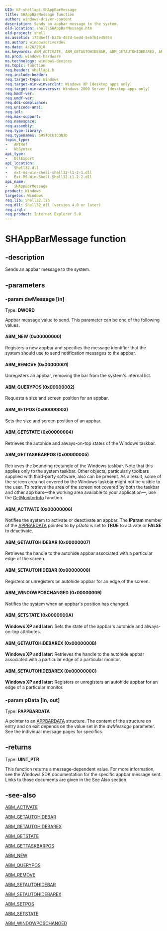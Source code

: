 ```yaml
---
UID: NF:shellapi.SHAppBarMessage
title: SHAppBarMessage function
author: windows-driver-content
description: Sends an appbar message to the system.
old-location: shell\SHAppBarMessage.htm
old-project: shell
ms.assetid: 173d6eff-b33b-4d7d-bedd-5ebfb1e45954
ms.author: windowsdriverdev
ms.date: 4/26/2018
ms.keywords: ABM_ACTIVATE, ABM_GETAUTOHIDEBAR, ABM_GETAUTOHIDEBAREX, ABM_GETSTATE, ABM_GETTASKBARPOS, ABM_NEW, ABM_QUERYPOS, ABM_REMOVE, ABM_SETAUTOHIDEBAR, ABM_SETAUTOHIDEBAREX, ABM_SETPOS, ABM_SETSTATE, ABM_WINDOWPOSCHANGED, SHAppBarMessage, SHAppBarMessage function [Windows Shell], _win32_SHAppBarMessage, shell.SHAppBarMessage, shellapi/SHAppBarMessage
ms.prod: windows-hardware
ms.technology: windows-devices
ms.topic: function
req.header: shellapi.h
req.include-header: 
req.target-type: Windows
req.target-min-winverclnt: Windows XP [desktop apps only]
req.target-min-winversvr: Windows 2000 Server [desktop apps only]
req.kmdf-ver: 
req.umdf-ver: 
req.ddi-compliance: 
req.unicode-ansi: 
req.idl: 
req.max-support: 
req.namespace: 
req.assembly: 
req.type-library: 
req.typenames: SHSTOCKICONID
topic_type:
-	APIRef
-	kbSyntax
api_type:
-	DllExport
api_location:
-	Shell32.dll
-	ext-ms-win-shell-shell32-l1-2-1.dll
-	Ext-MS-Win-Shell-Shell32-L1-2-2.dll
api_name:
-	SHAppBarMessage
product: Windows
targetos: Windows
req.lib: Shell32.lib
req.dll: Shell32.dll (version 4.0 or later)
req.irql: 
req.product: Internet Explorer 5.0
---
```


# SHAppBarMessage function


## -description


Sends an appbar message to the system.


## -parameters




### -param dwMessage [in]

Type: <b>DWORD</b>

Appbar message value to send. This parameter can be one of the following values.



#### ABM_NEW (0x00000000)

Registers a new appbar and specifies the message identifier that the system should use to send notification messages to the appbar.



#### ABM_REMOVE (0x00000001)

Unregisters an appbar, removing the bar from the system's internal list.



#### ABM_QUERYPOS (0x00000002)

Requests a size and screen position for an appbar.



#### ABM_SETPOS (0x00000003)

Sets the size and screen position of an appbar.



#### ABM_GETSTATE (0x00000004)

Retrieves the autohide and always-on-top states of the Windows taskbar.



#### ABM_GETTASKBARPOS (0x00000005)

Retrieves the bounding rectangle of the Windows taskbar. Note that this applies only to the system taskbar. Other objects, particularly toolbars supplied with third-party software, also can be present. As a result, some of the screen area not covered by the Windows taskbar might not be visible to the user. To retrieve the area of the screen not covered by both the taskbar and other app bars—the working area available to your application—, use the <a href="https://msdn.microsoft.com/025a89c2-4bbd-4c8b-8367-3735fb5b872a">GetMonitorInfo</a> function.



#### ABM_ACTIVATE (0x00000006)

Notifies the system to activate or deactivate an appbar. The <b>lParam</b> member of the <a href="https://msdn.microsoft.com/cf86fe15-4beb-49b7-b73e-2ad61cedc3f8">APPBARDATA</a> pointed to by <i>pData</i> is set to <b>TRUE</b> to activate or <b>FALSE</b> to deactivate.



#### ABM_GETAUTOHIDEBAR (0x00000007)

Retrieves the handle to the autohide appbar associated with a particular edge of the screen.



#### ABM_SETAUTOHIDEBAR (0x00000008)

Registers or unregisters an autohide appbar for an edge of the screen.



#### ABM_WINDOWPOSCHANGED (0x00000009)

Notifies the system when an appbar's position has changed.



#### ABM_SETSTATE (0x0000000A)

<b>Windows XP and later:</b> Sets the state of the appbar's autohide and always-on-top attributes.



#### ABM_GETAUTOHIDEBAREX (0x0000000B)

<b>Windows XP and later:</b> Retrieves the handle to the autohide appbar associated with a particular edge of a particular monitor.



#### ABM_SETAUTOHIDEBAREX (0x0000000C)

<b>Windows XP and later:</b> Registers or unregisters an autohide appbar for an edge of a particular monitor.


### -param pData [in, out]

Type: <b>PAPPBARDATA</b>

A pointer to an <a href="https://msdn.microsoft.com/cf86fe15-4beb-49b7-b73e-2ad61cedc3f8">APPBARDATA</a> structure. The content of the structure on entry and on exit depends on the value set in the <i>dwMessage</i> parameter. See the individual message pages for specifics.


## -returns



Type: <b>UINT_PTR</b>

This function returns a message-dependent value. For more information, see the Windows SDK documentation for the specific appbar message sent. Links to those documents are given in the See Also section.




## -see-also




<a href="https://msdn.microsoft.com/16011302-7c2d-4c34-9953-51cceb96e4b3">ABM_ACTIVATE</a>



<a href="https://msdn.microsoft.com/545dd1d9-8cbb-4ff3-b871-4908ecac56db">ABM_GETAUTOHIDEBAR</a>



<a href="https://msdn.microsoft.com/538EA230-06DF-4441-A6AA-9DD613521BE1">ABM_GETAUTOHIDEBAREX</a>



<a href="https://msdn.microsoft.com/18e16752-16be-492b-a4fa-c951e18dc86c">ABM_GETSTATE</a>



<a href="https://msdn.microsoft.com/8072bb2d-05e6-4baa-a7f4-1377b94fdd45">ABM_GETTASKBARPOS</a>



<a href="https://msdn.microsoft.com/1da9db13-6fdc-44b3-9985-de32d572675a">ABM_NEW</a>



<a href="https://msdn.microsoft.com/061a30fb-a68a-464e-ad8c-0bda672b57d9">ABM_QUERYPOS</a>



<a href="https://msdn.microsoft.com/3da73a52-3dbb-4133-a9bd-86540e1c4154">ABM_REMOVE</a>



<a href="https://msdn.microsoft.com/0cbd6c9c-e83f-41f8-91ed-81afaa24f524">ABM_SETAUTOHIDEBAR</a>



<a href="https://msdn.microsoft.com/C437727C-3FF6-4598-9D81-A39FCC2EF1C4">ABM_SETAUTOHIDEBAREX</a>



<a href="https://msdn.microsoft.com/b3c56278-b9a2-4e08-bf98-7b3e4c8bd082">ABM_SETPOS</a>



<a href="https://msdn.microsoft.com/a60e156d-19ef-49b9-83fc-138d1a2169f2">ABM_SETSTATE</a>



<a href="https://msdn.microsoft.com/8ca51f5f-b6cf-4f2c-98f4-69c992679320">ABM_WINDOWPOSCHANGED</a>
 

 

